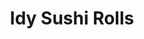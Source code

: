---
layout: place
title: "Idy Sushi Rolls"
permalink: /california/idyllwild-pine-cove/idy-sushi-rolls.html
stateAbbr: CA
stateName: California
cityName: Idyllwild-Pine Cove
seo:
  name: "Idy Sushi Rolls"
  type: Restaurant
  links: null
description: "Idy Sushi Rolls serves delicious sushi in Idyllwild-Pine Cove, California. Try fresh Japanese dishes for a great dining experience. Available for takeout, lunch, and dinner."
place_id: ChIJQ_ixG8YT24AReYAQe_tJdY8
photos:
  - name: >-
      places/ChIJQ_ixG8YT24AReYAQe_tJdY8/photos/AeeoHcIpvaLRXlxVaRMZSqyTP_t28qY2Al9qojZ9pSrdLCaaj9zr8qGOR4zCLZ5UeHJbyIX1XOBhhLx3q-ORK58FT-CpICCoIo22gbv7h4qnR7vlryYUadI7aunj3wycH8jFaLwc_KhgDanN9gh15WWGEhZEFjJpixZhrm1RYOONsMqneyfZQOWXOFT5PwsZ0R__amkQFicTP466-1CUiMHkkUOwDpN6eeyd4fvIkMWN8pKYuQMpjjn5pXKKXi3feWQjeWkhC_LGJ3qtWut0jMCq2ZSIPKr5CVherfDRVg7EEuLZFaczpDVtpbRS7UKgiEdGc7LLuu4ra3iXYZvKHiopl4ytXRFJ952OEyMDXW-BCxWWwIARzMmyFjipdPK7ra7AfPPF8pXDjFab8-OlFm5cJpCBFKonWWsJBdaIf3x_y9czF6am
    widthPx: 3024
    heightPx: 4032
    authorAttributions:
      - displayName: Lorenzo Warfel
        uri: https://maps.google.com/maps/contrib/100899904439617888603
        photoUri: >-
          https://lh3.googleusercontent.com/a-/ALV-UjWOzJooC_lctzoJnqTz4I44Zd1E4QeLBtKk1WCkzuJHIMBDwi08lw=s100-p-k-no-mo
    flagContentUri: >-
      https://www.google.com/local/imagery/report/?cb_client=maps_api_places.places_api&image_key=!1e10!2sCIHM0ogKEICAgICL79CZ2QE&hl=en-US
    googleMapsUri: >-
      https://www.google.com/maps/place//data=!3m4!1e2!3m2!1sCIHM0ogKEICAgICL79CZ2QE!2e10!4m2!3m1!1s0x80db13c61bb1f843:0x8f7549fb7b108079
  - name: >-
      places/ChIJQ_ixG8YT24AReYAQe_tJdY8/photos/AeeoHcLSXaGiAfrU2JlbNDE7q9lT7GgS-SCxIy2of8Y0JaoCUQe_P9eq5FS2QAdOpprKwwBfFemlrW6h3OpxIXhAstDhmebQ3VPL4e0kt7hLH34iMkS1HlrE3wfuFg1joqKx5Ho339XfMoWwQsk88y4wCsKfCIHB-24OM7raEloJq68BgMiw0W4QBSFKfQi144FcAqnPZ2O7jZNS9vDkw9UtcKNX6jk4osQVV2pb5PvnzH5je7MpOyO-7GIhfxJh7tX8J9IP65T1oADoAK8gud1xYjUHjOnQmlTmV7juAiZWcur48ijuFP9FGMD3MofEOKMFc3vpw8Efp0aEra_D63FnhYcEqVNwr7v_f3jpC6cvx9x5bgEEwNnW7RK0pp_1u8QU2d_q24mZPktt-pV9C64qEawF5EtLEXWTaNpiIldnej4CdMsl
    widthPx: 4032
    heightPx: 3024
    authorAttributions:
      - displayName: K “Citizen K”
        uri: https://maps.google.com/maps/contrib/111186239508268389406
        photoUri: >-
          https://lh3.googleusercontent.com/a-/ALV-UjXCDVA1Blnob8fKP8HAhWBTriEDuJY1sXdWJ49Cs1jaYV4EAtJC=s100-p-k-no-mo
    flagContentUri: >-
      https://www.google.com/local/imagery/report/?cb_client=maps_api_places.places_api&image_key=!1e10!2sCIHM0ogKEICAgMCwoLuNqwE&hl=en-US
    googleMapsUri: >-
      https://www.google.com/maps/place//data=!3m4!1e2!3m2!1sCIHM0ogKEICAgMCwoLuNqwE!2e10!4m2!3m1!1s0x80db13c61bb1f843:0x8f7549fb7b108079
  - name: >-
      places/ChIJQ_ixG8YT24AReYAQe_tJdY8/photos/AeeoHcK5jk9vNfhfz8yCtCdWLgQwvBZoL8t_Vp2utC6pFVie6ohBAyzxIilMdNgolFaQl5e8cpYz6jMOusduDnGaQlelWOZafaKU5VdlKlllrlJc3393GQirM-WeTKWfKSKlwABBzQ5-yxqzoCWoAhpAt-yrY3ukLpsN6qfJoDl8Sn0HfoRdtM82pYuyOGnY7iL6NcaNRm1ZWty97614cN6IsN5u4bVqMq3NUm5HbE5UxwOwtaLm9eFrd55CZhDIF0D8KGFlqqhQQs0s4HBrPNVLWIo_Yll7ahklAJ5ZPyQ9FLF0WKjZ0L86B76W-i30lyUYCGOeqSKLLUhAXqVUwlncz1Gcvn-xWylKaGhOMpYhNAhjhalAg0lTtv5Y4IlvJ8ta_gEcnt-6Hm054UkmiEsQ26yTXo911MfNz2iZjZRdNGI
    widthPx: 3024
    heightPx: 4032
    authorAttributions:
      - displayName: Lorenzo Warfel
        uri: https://maps.google.com/maps/contrib/100899904439617888603
        photoUri: >-
          https://lh3.googleusercontent.com/a-/ALV-UjWOzJooC_lctzoJnqTz4I44Zd1E4QeLBtKk1WCkzuJHIMBDwi08lw=s100-p-k-no-mo
    flagContentUri: >-
      https://www.google.com/local/imagery/report/?cb_client=maps_api_places.places_api&image_key=!1e10!2sCIHM0ogKEICAgICL79CZOQ&hl=en-US
    googleMapsUri: >-
      https://www.google.com/maps/place//data=!3m4!1e2!3m2!1sCIHM0ogKEICAgICL79CZOQ!2e10!4m2!3m1!1s0x80db13c61bb1f843:0x8f7549fb7b108079
  - name: >-
      places/ChIJQ_ixG8YT24AReYAQe_tJdY8/photos/AeeoHcIhATmwn0D2sYfE8WSAaGChcUyxbzqrwJqv_E0ch_YGZABItn65xd4LI2p1zDguyUFGv9W-21xR949GRhw_-sk_omFZNo65bpbw_lg66wCRtp0nlFxRJNozvLV1OrI6Ki5B8w2RaBHLXgPL15ZHdqwt4MvRMWS1wNLagelvQFx_utBbvnkFc4w0JeZscuNaSm5871qwYJ2m6AgA7wiuGvGeng432DACHkaaC_yBawzZ9f7WTSvRkcd0Gmo14mmwcW8YvChBix1RPgM8Akw1lRTpaeAGD17-5z75wfegey8iQGyzmJmtj5bOAbr-VYkreMuYK03dXRzXRPnq5psl55Xh_McDSyB_ZOfnG-qli4-U6Lg2Ek_kgDGhCp3pKVGSAsG-Kja0NFOEnOzSx7Ou1jXTuTnoezC86rhnNTqfK7I-jao
    widthPx: 3024
    heightPx: 4032
    authorAttributions:
      - displayName: K “Citizen K”
        uri: https://maps.google.com/maps/contrib/111186239508268389406
        photoUri: >-
          https://lh3.googleusercontent.com/a-/ALV-UjXCDVA1Blnob8fKP8HAhWBTriEDuJY1sXdWJ49Cs1jaYV4EAtJC=s100-p-k-no-mo
    flagContentUri: >-
      https://www.google.com/local/imagery/report/?cb_client=maps_api_places.places_api&image_key=!1e10!2sCIHM0ogKEICAgID9hufNnAE&hl=en-US
    googleMapsUri: >-
      https://www.google.com/maps/place//data=!3m4!1e2!3m2!1sCIHM0ogKEICAgID9hufNnAE!2e10!4m2!3m1!1s0x80db13c61bb1f843:0x8f7549fb7b108079
  - name: >-
      places/ChIJQ_ixG8YT24AReYAQe_tJdY8/photos/AeeoHcJAiquFrxfGLq2qhMz43PY398kMh1MNKbBkFMZKRX9OEmcVFGK9Oag0y_XmVhqka-g639VkJsf0qSq1LShJgG1AhqDO6RZLvcLLGnCmLC_HMNf6A1U_mEpqGaRE3plwqyZkGF7EfCpZzRnLBGysdEsswJsJrvSPFP_JI6KITRnVOpBe7YPgEkix71hdh9qmYkn89gu7XuH3lXPbuFbPQPwJtdpThao2yfPnBPOJkFUZiR7q8sDBtTXbkRaFm66U1zNaMrSWO1sr1LP6uvS7pOMxh7EjNcp7PqLUUmInNioTCNWz0PXyBmrgpbDJPxeXNQIqKjzLo8UGO6GAKh9ozcQuM1nXy7oXFfI-XGAgSyqHpZyCtbtriklmClEu6MOJDX2HX9n7b2F7YNiv8HDfAXxaM6NFtd5SFaeEi5Z20rLeWA
    widthPx: 4032
    heightPx: 3024
    authorAttributions:
      - displayName: Julio Acosta
        uri: https://maps.google.com/maps/contrib/114308297499504713415
        photoUri: >-
          https://lh3.googleusercontent.com/a-/ALV-UjWEN6SW68QyzF6veb_B-f1xSe4cFEHfGbKAMMfBeZ5sx1DVWxda=s100-p-k-no-mo
    flagContentUri: >-
      https://www.google.com/local/imagery/report/?cb_client=maps_api_places.places_api&image_key=!1e10!2sCIHM0ogKEICAgMCw0r24bw&hl=en-US
    googleMapsUri: >-
      https://www.google.com/maps/place//data=!3m4!1e2!3m2!1sCIHM0ogKEICAgMCw0r24bw!2e10!4m2!3m1!1s0x80db13c61bb1f843:0x8f7549fb7b108079
  - name: >-
      places/ChIJQ_ixG8YT24AReYAQe_tJdY8/photos/AeeoHcKJZjucgh53m9PRSQ9ukX_0PZZNU5ZEpxzRmVqepGYULi0_OXLejKP_2SPusqSZIUGhWbMNt_46sWoRNIiq91GLocPYsuxZtmXo9BX6j5polhGyaj-xnv7vxuBx2eZ1M5MCDIxrken7QBhW632dcqzipigJDbRdMWavcjgh5wdglUn3h9EseONuBuG9SF_8zpAIWpBC8mftB0s8lur1_gaH2CINLk3_JKgvOGZD8bmbOJcmpxa0ERFoSxA9KMJj1rJkapwESNTTrMGgHnGq7bFyHb6xmjiK_9wWwuo9gXI2rwU1aQP1A-FDuLnEPQ50JlTstcP9xfDA1Waach9tgF_bg8YDpwG9yPd5apLSPDUIyWNeN0VQ9eBxBM-M7ZhRAqjltWKqUPEjhsDZiV55cbAnTK08gqOMy4tkT1ZMsZocaA0
    widthPx: 3391
    heightPx: 2543
    authorAttributions:
      - displayName: Aron Danburg
        uri: https://maps.google.com/maps/contrib/105634318251475662385
        photoUri: >-
          https://lh3.googleusercontent.com/a-/ALV-UjXNLnTs8RJpyYJ0BMZ64vRth5lsW4orwn72fMi5rr68AHopLgg=s100-p-k-no-mo
    flagContentUri: >-
      https://www.google.com/local/imagery/report/?cb_client=maps_api_places.places_api&image_key=!1e10!2sCIHM0ogKEICAgIDP0rSu3gE&hl=en-US
    googleMapsUri: >-
      https://www.google.com/maps/place//data=!3m4!1e2!3m2!1sCIHM0ogKEICAgIDP0rSu3gE!2e10!4m2!3m1!1s0x80db13c61bb1f843:0x8f7549fb7b108079
  - name: >-
      places/ChIJQ_ixG8YT24AReYAQe_tJdY8/photos/AeeoHcIj2isYf1w3kbeR4ElTVCHpnbzpWJnJGwG8SL3h3WJGlFNIHolgk0G6O4PdDHPV7Hs9XloevaGB2kLxskphqjbjg4_307fFfKv7WG9DjQ2-tn70PRRT4Pu8gmmEt6jMikgIytzwXBE90WWbPl20LmdzDa_yi-Gs6wd8YPTOwegDVHxMrLDL0WKaEXT3KYZuoMl5TrOV4xANvz02spumZ1EFqGgGF_iLhdXcz6ggj2F995PnOY3d301PoDO9lpd_KeIPMJs0VyGP_SFsRAPgV4833z-4hhnXu_uQSawNKdnq4dCuG0n0sh8IZhKwNdQSHkoDsbbunZDap0V2qr87xntz6JLCrII4VGaDtuZ3rMG6CHJ8IDSfNTG7uX87PeeLZB7PtsHZ-cD2pFaoHp_tWxyCBdpgQy_8hVyMu9TBrdCNLw
    widthPx: 4800
    heightPx: 3600
    authorAttributions:
      - displayName: Coffee G
        uri: https://maps.google.com/maps/contrib/109083530687386193415
        photoUri: >-
          https://lh3.googleusercontent.com/a-/ALV-UjW-u1mbfESpHp7siOArvJHJHXFAwDmfgzo2yx9_okDX8STHbyg3tw=s100-p-k-no-mo
    flagContentUri: >-
      https://www.google.com/local/imagery/report/?cb_client=maps_api_places.places_api&image_key=!1e10!2sCIHM0ogKEICAgIDauqGlag&hl=en-US
    googleMapsUri: >-
      https://www.google.com/maps/place//data=!3m4!1e2!3m2!1sCIHM0ogKEICAgIDauqGlag!2e10!4m2!3m1!1s0x80db13c61bb1f843:0x8f7549fb7b108079
  - name: >-
      places/ChIJQ_ixG8YT24AReYAQe_tJdY8/photos/AeeoHcIdC_udjVkk2_6kefkZTmPI3QlpE2tyJqAC8I58-PVsxI-3oy5986Osou5YaM-JLlccry2VyMeqdMK-yYAIawDXsoqplI1ZXMr1Sa9iWZwHSVOlFH1NLJKSPP7E9a_U_K0zrnxfnykmYb7NMPLtluUPhWkAlz4WHVgYph6AuLYoLy0d5ruC3j7gRMVzRRVL8XnI0NrriALIPfEL8Dej3ql0Aa-xN_u2sa0UWo0xr4wtWE6-ml_wPapsRSQOgcOygCdJv_lQXObPy0BS5FTFJnr6WX58OeuG4YAsSiSKsugituxsNNFk0SNMr8vKOhNjZkklhWi0GniI3c3pBKXD4UcFfqnsR2ZU9ciIc0HF8612COplfpiUhgSoIlZrEIgTYG9dPbNrLuKSMCtrv9BlZEhKQXoocmH_Cvd9JfT3fo0
    widthPx: 3024
    heightPx: 4032
    authorAttributions:
      - displayName: Lorenzo Warfel
        uri: https://maps.google.com/maps/contrib/100899904439617888603
        photoUri: >-
          https://lh3.googleusercontent.com/a-/ALV-UjWOzJooC_lctzoJnqTz4I44Zd1E4QeLBtKk1WCkzuJHIMBDwi08lw=s100-p-k-no-mo
    flagContentUri: >-
      https://www.google.com/local/imagery/report/?cb_client=maps_api_places.places_api&image_key=!1e10!2sCIHM0ogKEICAgICL79CZeQ&hl=en-US
    googleMapsUri: >-
      https://www.google.com/maps/place//data=!3m4!1e2!3m2!1sCIHM0ogKEICAgICL79CZeQ!2e10!4m2!3m1!1s0x80db13c61bb1f843:0x8f7549fb7b108079
  - name: >-
      places/ChIJQ_ixG8YT24AReYAQe_tJdY8/photos/AeeoHcIl_Urur4i_kJ_BEUrYnGweapjJSHv_CMDzZSwvq-di8tE-8p1FgIWu6D8u-4HBtY6dJC4kI0mBhNTocvprGhjMKDHje1TZi7NHtT4TWXCa4OX3tr7tmIe6Rn465E4SCQMx40bUVEHbOxA-iQcJkHScvnGtDRi-nC-pxgE-xKpq5GW3Kv3m3kispZwSBBqYw6Yen1x3YoMFE1lOBVZqZWB_Y4gkjQeLc8UG2Xkh90n48R9euwHM_aDX-4G5xtlB5xL7P9fgTgKOop-SQoeWg1iIy19GfWB4RZd9M9yCp0-TEDgEE5OO8al60BhNxz2QbyJyTJQduvy_x4yYuDC3ESXV70yTgBuDyZKQTmgiX6-8D74FQKsjhQIPlKYr-pXoskKvWhm25oNSlx-lpcPzpOz_Asjx-hfpidkgdkAtKz4LAwDb
    widthPx: 3024
    heightPx: 4032
    authorAttributions:
      - displayName: David Adams
        uri: https://maps.google.com/maps/contrib/103839750639434727251
        photoUri: >-
          https://lh3.googleusercontent.com/a/ACg8ocLop_SMtmxUEnv-YMlebritU1Jk9vJpMdC_x5ER-D8msKYrdQ=s100-p-k-no-mo
    flagContentUri: >-
      https://www.google.com/local/imagery/report/?cb_client=maps_api_places.places_api&image_key=!1e10!2sCIHM0ogKEICAgIDe-Z2XqgE&hl=en-US
    googleMapsUri: >-
      https://www.google.com/maps/place//data=!3m4!1e2!3m2!1sCIHM0ogKEICAgIDe-Z2XqgE!2e10!4m2!3m1!1s0x80db13c61bb1f843:0x8f7549fb7b108079
  - name: >-
      places/ChIJQ_ixG8YT24AReYAQe_tJdY8/photos/AeeoHcJGFbo4AHBtVe5vp3Cxh_INw6ptdtn0nwzfgoX-PU9f7KGdNPH_bYrxC3eeje5FkU8VHwxz9ZUlWSCqr32QzbwPKy4Cr15DDpdu3wKs8FTXdnGr8dZo8NrxmgZoc16y-Ie6SvfW5crhKmm4n6Gwx3S9sVLH2xe6G_Dfeuh-SkjprwIW1-23LNvHqW0NMd5PqxQbE2O9Zasi8KoQew03KyyOfuXEQyYYTka6fiQGrByX4FNx_8DueGpstyBGXtRXa5T3ypAccbIl3lbZ0g7VwljESb78mlQXFygEXfBLMwg9yzEC1bgygQq0lpm0eZ2JYXOFtDrdTPORiAVmSnD0zW4yUz4X21poXWsZmAiWJcqL83_c-hAWhtKUKHc3Yw1Bk9MdnSwbGeqqRkThnJtIN4ICGGg4TagqqQnJbX08ZvEDZw
    widthPx: 2992
    heightPx: 2992
    authorAttributions:
      - displayName: Lin Mars
        uri: https://maps.google.com/maps/contrib/104606672930820403076
        photoUri: >-
          https://lh3.googleusercontent.com/a-/ALV-UjUzQj_Aq34TVGjGqaO7Gm5OEo3At2LZd9UAbmLyXWPK4RCRYSWV=s100-p-k-no-mo
    flagContentUri: >-
      https://www.google.com/local/imagery/report/?cb_client=maps_api_places.places_api&image_key=!1e10!2sCIHM0ogKEICAgIDhz_y3Aw&hl=en-US
    googleMapsUri: >-
      https://www.google.com/maps/place//data=!3m4!1e2!3m2!1sCIHM0ogKEICAgIDhz_y3Aw!2e10!4m2!3m1!1s0x80db13c61bb1f843:0x8f7549fb7b108079
address: 25980 CA-243, Idyllwild-Pine Cove, CA 92549, USA
street: 25980 CA-243
city: Idyllwild-Pine Cove
state: CA
zip: '92549'
country: USA
neighborhood: null
latitude: '33.746271'
longitude: '-116.714514'
accessibility_options:
  wheelchairAccessibleParking: true
  wheelchairAccessibleEntrance: true
  wheelchairAccessibleRestroom: true
  wheelchairAccessibleSeating: true
business_status: OPERATIONAL
name: Idy Sushi Rolls
google_maps_links:
  directionsUri: >-
    https://www.google.com/maps/dir//''/data=!4m7!4m6!1m1!4e2!1m2!1m1!1s0x80db13c61bb1f843:0x8f7549fb7b108079!3e0
  placeUri: https://maps.google.com/?cid=10337249864149139577
  writeAReviewUri: >-
    https://www.google.com/maps/place//data=!4m3!3m2!1s0x80db13c61bb1f843:0x8f7549fb7b108079!12e1
  reviewsUri: >-
    https://www.google.com/maps/place//data=!4m4!3m3!1s0x80db13c61bb1f843:0x8f7549fb7b108079!9m1!1b1
  photosUri: >-
    https://www.google.com/maps/place//data=!4m3!3m2!1s0x80db13c61bb1f843:0x8f7549fb7b108079!10e5
primary_type: Sushi Restaurant
opening_hours:
  regular: null
  current: null
secondary_opening_hours:
  regular:
    weekdayDescriptions: null
    type: null
  current:
    weekdayDescriptions: null
    type: null
phone: (951) 527-0011
price_level: PRICE_LEVEL_MODERATE
price_range: $10 &ndash; $20
rating: '4.4'
rating_count: 249
website: null
reviews:
  - name: >-
      places/ChIJQ_ixG8YT24AReYAQe_tJdY8/reviews/ChdDSUhNMG9nS0VJQ0FnTUN3MHIyNHp3RRAB
    relativePublishTimeDescription: 3 weeks ago
    rating: 3
    text:
      text: >-
        Slow service, nice waitress, but no music and not too many decorations.
        Better to take out sushi in the future! The price you pay to dine in for
        a party of two is $55 plus a tip. You can drive down the hill 25 minutes
        to Hemet and eat for $27 for two at “Pho Shack” which is delicious and
        affordable.

        I hope my review helps you decide and know it’s a long wait to dine in.
        You also feel ignored they should give free edamame or bread with oil &
        vinegar while you wait! Plenty of room for improvement but I don’t think
        the owner cares.
      languageCode: en
    originalText:
      text: >-
        Slow service, nice waitress, but no music and not too many decorations.
        Better to take out sushi in the future! The price you pay to dine in for
        a party of two is $55 plus a tip. You can drive down the hill 25 minutes
        to Hemet and eat for $27 for two at “Pho Shack” which is delicious and
        affordable.

        I hope my review helps you decide and know it’s a long wait to dine in.
        You also feel ignored they should give free edamame or bread with oil &
        vinegar while you wait! Plenty of room for improvement but I don’t think
        the owner cares.
      languageCode: en
    authorAttribution:
      displayName: Julio Acosta
      uri: https://www.google.com/maps/contrib/114308297499504713415/reviews
      photoUri: >-
        https://lh3.googleusercontent.com/a-/ALV-UjWEN6SW68QyzF6veb_B-f1xSe4cFEHfGbKAMMfBeZ5sx1DVWxda=s128-c0x00000000-cc-rp-mo-ba2
    publishTime: '2025-03-17T18:49:53.482126Z'
    flagContentUri: >-
      https://www.google.com/local/review/rap/report?postId=ChdDSUhNMG9nS0VJQ0FnTUN3MHIyNHp3RRAB&d=17924085&t=1
    googleMapsUri: >-
      https://www.google.com/maps/reviews/data=!4m6!14m5!1m4!2m3!1sChdDSUhNMG9nS0VJQ0FnTUN3MHIyNHp3RRAB!2m1!1s0x80db13c61bb1f843:0x8f7549fb7b108079
  - name: >-
      places/ChIJQ_ixG8YT24AReYAQe_tJdY8/reviews/ChdDSUhNMG9nS0VJQ0FnSUMzNE9HYTBRRRAB
    relativePublishTimeDescription: 5 months ago
    rating: 5
    text:
      text: >-
        Great service and food. Rolls were fresh and tasty. I started with a hot
        green tea on a chilly afternoon. I got the calamari appetizer and the
        hot night roll. My favorites so far!
      languageCode: en
    originalText:
      text: >-
        Great service and food. Rolls were fresh and tasty. I started with a hot
        green tea on a chilly afternoon. I got the calamari appetizer and the
        hot night roll. My favorites so far!
      languageCode: en
    authorAttribution:
      displayName: SJ Jebbia
      uri: https://www.google.com/maps/contrib/103001034884620672112/reviews
      photoUri: >-
        https://lh3.googleusercontent.com/a-/ALV-UjW5xUVBwxsE-fzyiCT0vjIeaNv7BQN6dwXjCcoFM42T9jsgm3Zs=s128-c0x00000000-cc-rp-mo-ba4
    publishTime: '2024-11-01T21:36:02.389947Z'
    flagContentUri: >-
      https://www.google.com/local/review/rap/report?postId=ChdDSUhNMG9nS0VJQ0FnSUMzNE9HYTBRRRAB&d=17924085&t=1
    googleMapsUri: >-
      https://www.google.com/maps/reviews/data=!4m6!14m5!1m4!2m3!1sChdDSUhNMG9nS0VJQ0FnSUMzNE9HYTBRRRAB!2m1!1s0x80db13c61bb1f843:0x8f7549fb7b108079
  - name: >-
      places/ChIJQ_ixG8YT24AReYAQe_tJdY8/reviews/ChZDSUhNMG9nS0VJQ0FnSUNMNzlEVVhREAE
    relativePublishTimeDescription: 9 months ago
    rating: 2
    text:
      text: >-
        GREAT SERVICE, BUT BLAND... it pains me to say this as the staff were
        absolutely wonderful. However, I have to be honest. I tried the edamame
        appetizers and they weren't a hit for me. Next, for the main course I
        had a order of veggie yakisoba w/ tofu and this also missed the mark big
        time. I didn't like that the noodles tasted store bought. Honestly I've
        had better maruchan noodles. The tofu was solid but it wasn't enough to
        save the dish. The fried fish looked good but I didn't get a chance to
        try it!


        I didn't feel like sushi this time around so I might give this place
        another shot, however it's going to be a while till I come back. As I'm
        writing this we are in the middle of the summer in Idyllwild and things
        are heating up. I was further disappointed that this place did NOT have
        AC, it was very steamy in there which made my visit a bit uncomfortable.
        Again, I'm sad that I have to leave this review because our waitress was
        awesome! Hoping they improve their cooking soon!
      languageCode: en
    originalText:
      text: >-
        GREAT SERVICE, BUT BLAND... it pains me to say this as the staff were
        absolutely wonderful. However, I have to be honest. I tried the edamame
        appetizers and they weren't a hit for me. Next, for the main course I
        had a order of veggie yakisoba w/ tofu and this also missed the mark big
        time. I didn't like that the noodles tasted store bought. Honestly I've
        had better maruchan noodles. The tofu was solid but it wasn't enough to
        save the dish. The fried fish looked good but I didn't get a chance to
        try it!


        I didn't feel like sushi this time around so I might give this place
        another shot, however it's going to be a while till I come back. As I'm
        writing this we are in the middle of the summer in Idyllwild and things
        are heating up. I was further disappointed that this place did NOT have
        AC, it was very steamy in there which made my visit a bit uncomfortable.
        Again, I'm sad that I have to leave this review because our waitress was
        awesome! Hoping they improve their cooking soon!
      languageCode: en
    authorAttribution:
      displayName: Lorenzo Warfel
      uri: https://www.google.com/maps/contrib/100899904439617888603/reviews
      photoUri: >-
        https://lh3.googleusercontent.com/a-/ALV-UjWOzJooC_lctzoJnqTz4I44Zd1E4QeLBtKk1WCkzuJHIMBDwi08lw=s128-c0x00000000-cc-rp-mo-ba6
    publishTime: '2024-06-24T05:44:51.803639Z'
    flagContentUri: >-
      https://www.google.com/local/review/rap/report?postId=ChZDSUhNMG9nS0VJQ0FnSUNMNzlEVVhREAE&d=17924085&t=1
    googleMapsUri: >-
      https://www.google.com/maps/reviews/data=!4m6!14m5!1m4!2m3!1sChZDSUhNMG9nS0VJQ0FnSUNMNzlEVVhREAE!2m1!1s0x80db13c61bb1f843:0x8f7549fb7b108079
  - name: >-
      places/ChIJQ_ixG8YT24AReYAQe_tJdY8/reviews/ChdDSUhNMG9nS0VJQ0FnSUNmbzh6V3pRRRAB
    relativePublishTimeDescription: 3 months ago
    rating: 5
    text:
      text: >-
        This place was great!!! The servers were very quick if I needed anything
        (fork, extra water, etc). The food was pretty quick to come out, too. I
        got the seafood udon and it was amazing! The broth was not too fishy and
        the seafood didn’t have any shells which made it easy to eat. My mom got
        the beef teriyaki combo platter and it had the perfect portions! Not too
        much rice. The California roll was loaded with imitation crab. I live in
        San Diego which is a big city yet this was some of the best Japanese
        food I’ve had. I’ve been to Tokyo and I enjoyed this restaurant a lot.
        The owner guy is super nice too. Great way to start off my new year
      languageCode: en
    originalText:
      text: >-
        This place was great!!! The servers were very quick if I needed anything
        (fork, extra water, etc). The food was pretty quick to come out, too. I
        got the seafood udon and it was amazing! The broth was not too fishy and
        the seafood didn’t have any shells which made it easy to eat. My mom got
        the beef teriyaki combo platter and it had the perfect portions! Not too
        much rice. The California roll was loaded with imitation crab. I live in
        San Diego which is a big city yet this was some of the best Japanese
        food I’ve had. I’ve been to Tokyo and I enjoyed this restaurant a lot.
        The owner guy is super nice too. Great way to start off my new year
      languageCode: en
    authorAttribution:
      displayName: Layla
      uri: https://www.google.com/maps/contrib/105591730307134840463/reviews
      photoUri: >-
        https://lh3.googleusercontent.com/a-/ALV-UjW0vNhWV4WKWkbqAfF9wtahEUiXsD40a_QG-NFmupIASeHF3u8Y=s128-c0x00000000-cc-rp-mo-ba3
    publishTime: '2025-01-01T04:49:39.570884Z'
    flagContentUri: >-
      https://www.google.com/local/review/rap/report?postId=ChdDSUhNMG9nS0VJQ0FnSUNmbzh6V3pRRRAB&d=17924085&t=1
    googleMapsUri: >-
      https://www.google.com/maps/reviews/data=!4m6!14m5!1m4!2m3!1sChdDSUhNMG9nS0VJQ0FnSUNmbzh6V3pRRRAB!2m1!1s0x80db13c61bb1f843:0x8f7549fb7b108079
  - name: >-
      places/ChIJQ_ixG8YT24AReYAQe_tJdY8/reviews/ChdDSUhNMG9nS0VJQ0FnSUNYbk5HLS13RRAB
    relativePublishTimeDescription: 6 months ago
    rating: 5
    text:
      text: >-
        I was pleasantly surprised by how good the sushi was, especially
        considering it was located in the mountains! The quality and freshness
        exceeded my expectations. The owner was incredibly kind and made the
        experience even more enjoyable. The service was excellent—friendly and
        attentive throughout the meal. If you're looking for great sushi in an
        unexpected location, I highly recommend giving this place a try!
      languageCode: en
    originalText:
      text: >-
        I was pleasantly surprised by how good the sushi was, especially
        considering it was located in the mountains! The quality and freshness
        exceeded my expectations. The owner was incredibly kind and made the
        experience even more enjoyable. The service was excellent—friendly and
        attentive throughout the meal. If you're looking for great sushi in an
        unexpected location, I highly recommend giving this place a try!
      languageCode: en
    authorAttribution:
      displayName: melissa nguyen
      uri: https://www.google.com/maps/contrib/102462592591251133511/reviews
      photoUri: >-
        https://lh3.googleusercontent.com/a/ACg8ocIqjM7R3Ua0EzfN0PyYi_OifX0MWreEhEAHb_iMYvr_2f2a1Q=s128-c0x00000000-cc-rp-mo-ba2
    publishTime: '2024-10-14T04:51:07.825800Z'
    flagContentUri: >-
      https://www.google.com/local/review/rap/report?postId=ChdDSUhNMG9nS0VJQ0FnSUNYbk5HLS13RRAB&d=17924085&t=1
    googleMapsUri: >-
      https://www.google.com/maps/reviews/data=!4m6!14m5!1m4!2m3!1sChdDSUhNMG9nS0VJQ0FnSUNYbk5HLS13RRAB!2m1!1s0x80db13c61bb1f843:0x8f7549fb7b108079
parking_options:
  freeParkingLot: true
  freeStreetParking: true
  valetParking: false
payment_options:
  acceptsCreditCards: true
  acceptsDebitCards: true
  acceptsCashOnly: false
  acceptsNfc: true
allow_dogs: null
curbside_pickup: null
delivery: false
dine_in: true
good_for_children: true
good_for_groups: null
good_for_sports: false
live_music: false
menu_for_children: false
outdoor_seating: true
reservable: null
restroom: true
serves_beer: false
serves_breakfast: null
serves_brunch: null
serves_cocktails: false
serves_coffee: true
serves_dinner: true
serves_dessert: null
serves_lunch: true
serves_vegetarian_food: true
serves_wine: false
takeout: true
summary: null

---